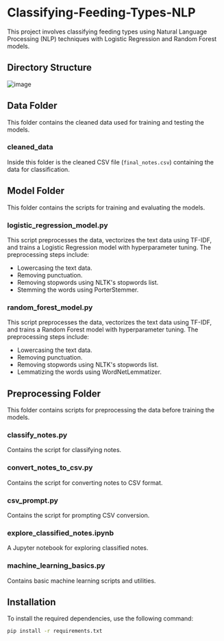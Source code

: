 # Classifying-Feeding-Types-NLP

This project involves classifying feeding types using Natural Language Processing (NLP) techniques with Logistic Regression and Random Forest models.

## Directory Structure

![image](https://github.com/user-attachments/assets/57b03b12-2ea2-46a3-b00c-326414c2454f)


## Data Folder

This folder contains the cleaned data used for training and testing the models.

### cleaned_data

Inside this folder is the cleaned CSV file (`final_notes.csv`) containing the data for classification.

## Model Folder

This folder contains the scripts for training and evaluating the models.

### logistic_regression_model.py

This script preprocesses the data, vectorizes the text data using TF-IDF, and trains a Logistic Regression model with hyperparameter tuning. The preprocessing steps include:

- Lowercasing the text data.
- Removing punctuation.
- Removing stopwords using NLTK's stopwords list.
- Stemming the words using PorterStemmer.

### random_forest_model.py

This script preprocesses the data, vectorizes the text data using TF-IDF, and trains a Random Forest model with hyperparameter tuning. The preprocessing steps include:

- Lowercasing the text data.
- Removing punctuation.
- Removing stopwords using NLTK's stopwords list.
- Lemmatizing the words using WordNetLemmatizer.

## Preprocessing Folder

This folder contains scripts for preprocessing the data before training the models.

### classify_notes.py

Contains the script for classifying notes.

### convert_notes_to_csv.py

Contains the script for converting notes to CSV format.

### csv_prompt.py

Contains the script for prompting CSV conversion.

### explore_classified_notes.ipynb

A Jupyter notebook for exploring classified notes.

### machine_learning_basics.py

Contains basic machine learning scripts and utilities.

## Installation

To install the required dependencies, use the following command:

```bash
pip install -r requirements.txt
